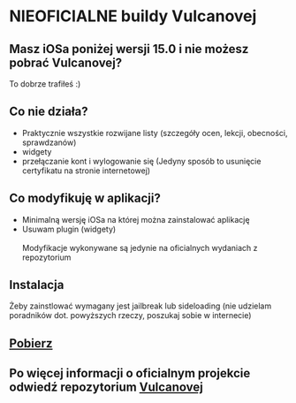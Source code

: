 # NIEOFICIALNE buildy Vulcanovej

## Masz iOSa poniżej wersji 15.0 i nie możesz pobrać Vulcanovej?
To dobrze trafiłeś :)

## Co nie działa?
- Praktycznie wszystkie rozwijane listy (szczegóły ocen, lekcji, obecności, sprawdzanów)
- widgety 
- przełączanie kont i wylogowanie się (Jedyny sposób to usunięcie certyfikatu na stronie internetowej)

## Co modyfikuję w aplikacji?
- Minimalną wersję iOSa na której można zainstalować aplikację
- Usuwam plugin (widgety)<br><br>
Modyfikacje wykonywane są jedynie na oficialnych wydaniach z repozytorium

## Instalacja
Żeby zainstlować wymagany jest jailbreak lub sideloading
(nie udzielam poradników dot. powyższych rzeczy, poszukaj sobie w internecie)

## [Pobierz](https://github.com/rotkiW285/Vulcanova-ios14/releases/latest)

## Po więcej informacji o oficialnym projekcie odwiedź repozytorium [Vulcanovej](https://github.com/Vulcanova/Vulcanova)
